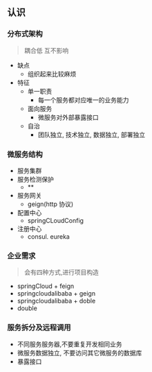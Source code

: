 ## 认识

### 分布式架构

> 耦合低 互不影响

- 缺点
  - 组织起来比较麻烦
- 特征
  - 单一职责
    - 每一个服务都对应唯一的业务能力
  - 面向服务
    - 微服务对外部暴露接口
  - 自治
    - 团队独立, 技术独立, 数据独立, 部署独立

### 微服务结构

- 服务集群
- 服务检测保护
  - \*\*
- 服务网关
  - geign(http 协议)
- 配置中心
  - springCLoudConfig
- 注册中心
  - consul. eureka

### 企业需求

> 会有四种方式,进行项目构造

- springCloud + feign
- springcloudalibaba + geign
- springcloudalibaba + doble
- double


### 服务拆分及远程调用
- 不同服务服务器,不要重复开发相同业务
- 微服务数据独立, 不要访问其它微服务的数据库
- 暴露接口